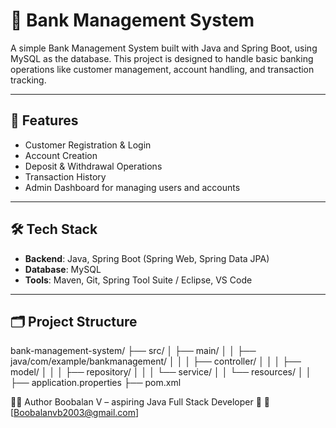 # 🏦 Bank Management System

A simple Bank Management System built with Java and Spring Boot, using MySQL as the database. This project is designed to handle basic banking operations like customer management, account handling, and transaction tracking.

---

## 📌 Features

- Customer Registration & Login
- Account Creation
- Deposit & Withdrawal Operations
- Transaction History
- Admin Dashboard for managing users and accounts

---

## 🛠️ Tech Stack

- **Backend**: Java, Spring Boot (Spring Web, Spring Data JPA)
- **Database**: MySQL
- **Tools**: Maven, Git, Spring Tool Suite / Eclipse, VS Code

---

## 🗂️ Project Structure

bank-management-system/
├── src/
│ ├── main/
│ │ ├── java/com/example/bankmanagement/
│ │ │ ├── controller/
│ │ │ ├── model/
│ │ │ ├── repository/
│ │ │ └── service/
│ │ └── resources/
│ │ ├── application.properties
├── pom.xml

🙋‍♂️ Author
Boobalan V – aspiring Java Full Stack Developer 🚀
📧 [Boobalanvb2003@gmail.com]


